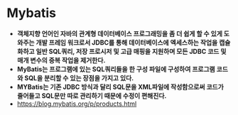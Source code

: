 # Mybatis

- **객체지향 언어인 자바의 관계형 데이터베이스 프로그래밍을 좀 더 쉽게 할 수 있게 도와주는 개발 프레임 워크로서 JDBC를 통해 데이터베이스에 엑세스하는 작업을 캡슐화하고 일반 SQL쿼리, 저장 프로시저 및 고급 매핑을 지원하며 모든 JDBC 코드 및 매개 변수의 중복 작업을 제거한다.**
- **MyBatis는 프로그램에 있는 SQL쿼리들을 한 구성 파일에 구성하여 프로그램 코드와 SQL을 분리할 수 있는 장점을 가지고 있다.**
- **MYBatis는 기존 JDBC 방식과 달리 SQL문을 XML파일에 작성함으로써 코드가 줄어들고 SQL문만 따로 관리하기 때문에 수정이 편해진다.**
- <https://blog.mybatis.org/p/products.html>
